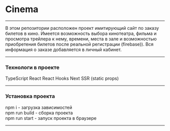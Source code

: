 # Cinema
___
В этом репозитории расположен проект имитирующий сайт по заказу 
билетов в кино. Имеется возможность выбора кинотеатра, 
фильма и просмотра трейлера к нему, времени, места в зале и 
возможностью приобретения билетов после реальной регистрации (firebase)). Вся информация
о заказе добавляется в личный кабинет. 

___
### Технологи в проекте
TypeScript
React
React Hooks
Next
SSR (static props)

___
### Установка проекта
npm i - загрузка зависимостей </br>
npm run build - сборка проекта </br>
npm run start - запуск проекта в браузере </br>
___
